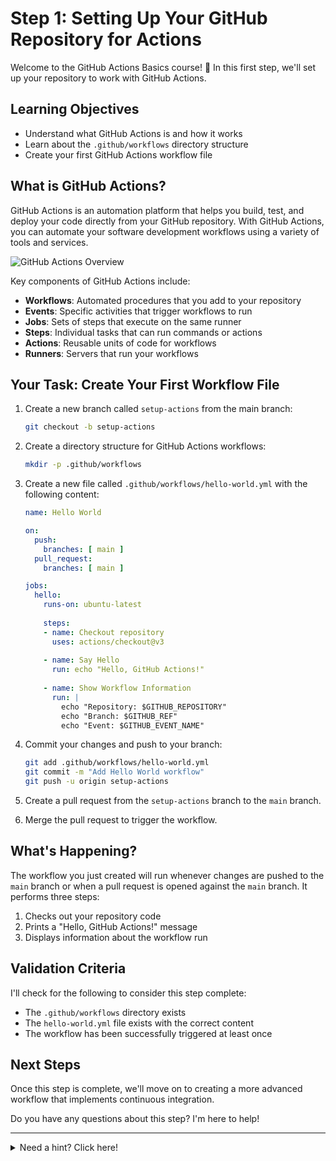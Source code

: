 # Step 1: Setting Up Your GitHub Repository for Actions

Welcome to the GitHub Actions Basics course! 👋 In this first step, we'll set up your repository to work with GitHub Actions.

## Learning Objectives

- Understand what GitHub Actions is and how it works
- Learn about the `.github/workflows` directory structure
- Create your first GitHub Actions workflow file

## What is GitHub Actions?

GitHub Actions is an automation platform that helps you build, test, and deploy your code directly from your GitHub repository. With GitHub Actions, you can automate your software development workflows using a variety of tools and services.

![GitHub Actions Overview](https://docs.github.com/assets/cb-25535/mw-1440/images/help/actions/overview-actions-simple.webp)

Key components of GitHub Actions include:

- **Workflows**: Automated procedures that you add to your repository
- **Events**: Specific activities that trigger workflows to run
- **Jobs**: Sets of steps that execute on the same runner
- **Steps**: Individual tasks that can run commands or actions
- **Actions**: Reusable units of code for workflows
- **Runners**: Servers that run your workflows

## Your Task: Create Your First Workflow File

1. Create a new branch called `setup-actions` from the main branch:

   ```bash
   git checkout -b setup-actions
   ```

2. Create a directory structure for GitHub Actions workflows:

   ```bash
   mkdir -p .github/workflows
   ```

3. Create a new file called `.github/workflows/hello-world.yml` with the following content:

   ```yaml
   name: Hello World

   on:
     push:
       branches: [ main ]
     pull_request:
       branches: [ main ]

   jobs:
     hello:
       runs-on: ubuntu-latest
       
       steps:
       - name: Checkout repository
         uses: actions/checkout@v3
         
       - name: Say Hello
         run: echo "Hello, GitHub Actions!"
         
       - name: Show Workflow Information
         run: |
           echo "Repository: $GITHUB_REPOSITORY"
           echo "Branch: $GITHUB_REF"
           echo "Event: $GITHUB_EVENT_NAME"
   ```

4. Commit your changes and push to your branch:

   ```bash
   git add .github/workflows/hello-world.yml
   git commit -m "Add Hello World workflow"
   git push -u origin setup-actions
   ```

5. Create a pull request from the `setup-actions` branch to the `main` branch.

6. Merge the pull request to trigger the workflow.

## What's Happening?

The workflow you just created will run whenever changes are pushed to the `main` branch or when a pull request is opened against the `main` branch. It performs three steps:

1. Checks out your repository code
2. Prints a "Hello, GitHub Actions!" message
3. Displays information about the workflow run

## Validation Criteria

I'll check for the following to consider this step complete:

- The `.github/workflows` directory exists
- The `hello-world.yml` file exists with the correct content
- The workflow has been successfully triggered at least once

## Next Steps

Once this step is complete, we'll move on to creating a more advanced workflow that implements continuous integration.

Do you have any questions about this step? I'm here to help!

---

<details>
<summary>Need a hint? Click here!</summary>

Make sure the YAML indentation in your workflow file is correct. YAML is very sensitive to proper indentation.

Also, ensure that the file is saved in the correct location: `.github/workflows/hello-world.yml`.

If you're getting errors when pushing your branch, you might need to authenticate with GitHub. Try running:

```bash
git config --global user.name "Your Name"
git config --global user.email "your.email@example.com"
```

</details>
